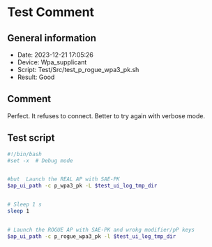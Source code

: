 # Test Comment

## General information

- Date:       2023-12-21 17:05:26
- Device:     Wpa_supplicant
- Script:     Test/Src/test_p_rogue_wpa3_pk.sh
- Result:     Good

## Comment

Perfect. It refuses to connect. Better to try again with verbose mode.

## Test script

```bash
#!/bin/bash
#set -x  # Debug mode


#but  Launch the REAL AP with SAE-PK
$ap_ui_path -c p_wpa3_pk -L $test_ui_log_tmp_dir


# Sleep 1 s
sleep 1


# Launch the ROGUE AP with SAE-PK and wrokg modifier/pP keys
$ap_ui_path -c p_rogue_wpa3_pk -l $test_ui_log_tmp_dir


```
